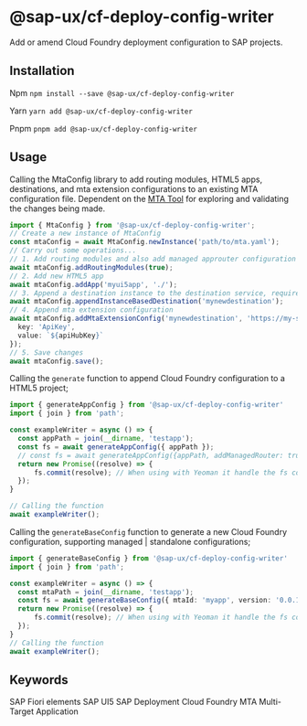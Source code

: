 # @sap-ux/cf-deploy-config-writer

Add or amend Cloud Foundry deployment configuration to SAP projects.

## Installation
Npm
`npm install --save @sap-ux/cf-deploy-config-writer`

Yarn
`yarn add @sap-ux/cf-deploy-config-writer`

Pnpm
`pnpm add @sap-ux/cf-deploy-config-writer`

## Usage
Calling the MtaConfig library to add routing modules, HTML5 apps, destinations, and mta extension configurations to an existing MTA configuration file. Dependent on the [MTA Tool](https://www.npmjs.com/package/mta) for exploring and validating the changes being made.
```Typescript
import { MtaConfig } from '@sap-ux/cf-deploy-config-writer';
// Create a new instance of MtaConfig
const mtaConfig = await MtaConfig.newInstance('path/to/mta.yaml');
// Carry out some operations...
// 1. Add routing modules and also add managed approuter configuration
await mtaConfig.addRoutingModules(true);
// 2. Add new HTML5 app
await mtaConfig.addApp('myui5app', './');
// 3. Append a destination instance to the destination service, required by consumers of CAP services (e.g. approuter, destinations)
await mtaConfig.appendInstanceBasedDestination('mynewdestination');
// 4. Append mta extension configuration
await mtaConfig.addMtaExtensionConfig('mynewdestination', 'https://my-service-url.base', {
  key: 'ApiKey',
  value: `${apiHubKey}`
});
// 5. Save changes
await mtaConfig.save();
```

Calling the `generate` function to append Cloud Foundry configuration to a HTML5 project;
```Typescript
import { generateAppConfig } from '@sap-ux/cf-deploy-config-writer'
import { join } from 'path';

const exampleWriter = async () => {
  const appPath = join(__dirname, 'testapp');
  const fs = await generateAppConfig({ appPath });
  // const fs = await generateAppConfig({appPath, addManagedRouter: true}); // To append managed approuter configuration
  return new Promise((resolve) => {
      fs.commit(resolve); // When using with Yeoman it handle the fs commit.
  });
}

// Calling the function
await exampleWriter();
```

Calling the `generateBaseConfig` function to generate a new Cloud Foundry configuration, supporting managed | standalone configurations;
```Typescript
import { generateBaseConfig } from '@sap-ux/cf-deploy-config-writer'
import { join } from 'path';

const exampleWriter = async () => {
  const mtaPath = join(__dirname, 'testapp');
  const fs = await generateBaseConfig({ mtaId: 'myapp', version: '0.0.1', description: 'My app description', routerType: 'standard', mtaPath });
  return new Promise((resolve) => {
      fs.commit(resolve); // When using with Yeoman it handle the fs commit.
  });
}
// Calling the function
await exampleWriter();
```

## Keywords
SAP Fiori elements
SAP UI5
SAP Deployment
Cloud Foundry
MTA
Multi-Target Application


